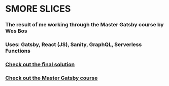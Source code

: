 # SMORE SLICES

### The result of me working through the Master Gatsby course by Wes Bos

### Uses: Gatsby, React (JS), Sanity, GraphQL, Serverless Functions

### [Check out the final solution](https://pensive-knuth-12f72f.netlify.app/)

### [Check out the Master Gatsby course](https://mastergatsby.com/)
